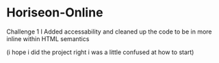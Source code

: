 # Horiseon-Online
Challenge 1
I Added accessability and cleaned up the code to be in more inline within HTML semantics


(i hope i did the project right i was a little confused at how to start)
